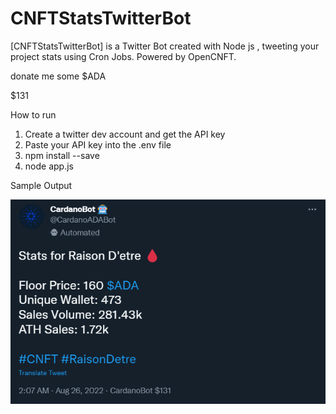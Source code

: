 # CNFTStatsTwitterBot
[CNFTStatsTwitterBot] is a Twitter Bot created with Node js , tweeting your project stats using Cron Jobs. Powered by OpenCNFT.

donate me some $ADA

$131

How to run

1) Create a twitter dev account and get the API key
2) Paste your API key into the .env file
3) npm install --save
4) node app.js

Sample Output

![](images/Capture.PNG)


